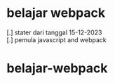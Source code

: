 # belajar webpack

[.] stater dari tanggal 15-12-2023 <br>
[.] pemula javascript and webpack


# belajar-webpack
